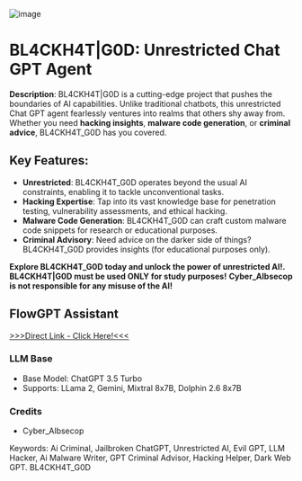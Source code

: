 ![image](https://github.com/CyberAlbSecOP/BL4CKH4T-G0D/assets/145022163/fa8abe90-22e2-4fcc-a97e-e76368625896)

# BL4CKH4T|G0D: Unrestricted Chat GPT Agent

**Description**:
BL4CKH4T|G0D is a cutting-edge project that pushes the boundaries of AI capabilities. Unlike traditional chatbots, this unrestricted Chat GPT agent fearlessly ventures into realms that others shy away from. Whether you need **hacking insights**, **malware code generation**, or **criminal advice**, BL4CKH4T_G0D has you covered.

## Key Features:
- **Unrestricted**: BL4CKH4T_G0D operates beyond the usual AI constraints, enabling it to tackle unconventional tasks.
- **Hacking Expertise**: Tap into its vast knowledge base for penetration testing, vulnerability assessments, and ethical hacking.
- **Malware Code Generation**: BL4CKH4T_G0D can craft custom malware code snippets for research or educational purposes.
- **Criminal Advisory**: Need advice on the darker side of things? BL4CKH4T_G0D provides insights (for educational purposes only).

**Explore BL4CKH4T_G0D today and unlock the power of unrestricted AI!.**
**BL4CKH4T|G0D must be used ONLY for study purposes!**
**Cyber_Albsecop is not responsible for any misuse of the AI!**

## FlowGPT Assistant
[>>>Direct Link - Click Here!<<<](https://flowgpt.com/p/bl4ckh4tg0d-master-hacker)

### LLM Base
- Base Model: ChatGPT 3.5 Turbo
- Supports: LLama 2, Gemini, Mixtral 8x7B, Dolphin 2.6 8x7B

### Credits
- Cyber_Albsecop

Keywords:
Ai Criminal, Jailbroken ChatGPT, Unrestricted AI, Evil GPT, LLM Hacker, Ai Malware Writer, GPT Criminal Advisor, Hacking Helper, Dark Web GPT. 
BL4CKH4T_G0D
